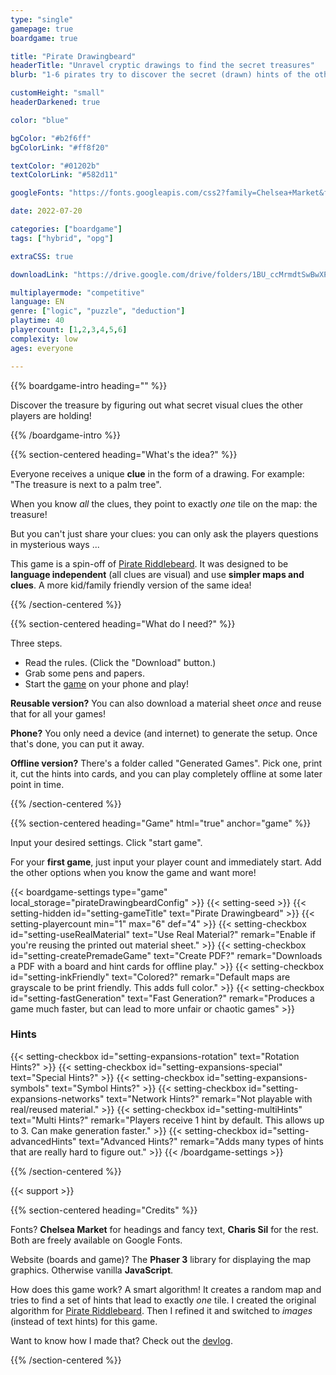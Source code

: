 ```yaml
---
type: "single"
gamepage: true
boardgame: true

title: "Pirate Drawingbeard"
headerTitle: "Unravel cryptic drawings to find the secret treasures"
blurb: "1-6 pirates try to discover the secret (drawn) hints of the other players, to find the treasure before the others"

customHeight: "small"
headerDarkened: true

color: "blue"

bgColor: "#b2f6ff"
bgColorLink: "#ff8f20"

textColor: "#01202b"
textColorLink: "#582d11"

googleFonts: "https://fonts.googleapis.com/css2?family=Chelsea+Market&family=Charis+SIL:ital,wght@0,400;1,400;1,700&display=swap"

date: 2022-07-20

categories: ["boardgame"]
tags: ["hybrid", "opg"]

extraCSS: true

downloadLink: "https://drive.google.com/drive/folders/1BU_ccMrmdtSwBwXPqsV8sVUkaZR1Jdjp"

multiplayermode: "competitive"
language: EN
genre: ["logic", "puzzle", "deduction"]
playtime: 40
playercount: [1,2,3,4,5,6]
complexity: low
ages: everyone

---
```



{{% boardgame-intro heading="" %}}

Discover the treasure by figuring out what secret visual clues the other players are holding!

{{% /boardgame-intro %}}

<!-- Introduction + explanation text -->
{{% section-centered heading="What's the idea?" %}}

Everyone receives a unique **clue** in the form of a drawing. For example: "The treasure is next to a palm tree".

When you know _all_ the clues, they point to exactly _one_ tile on the map: the treasure!

But you can't just share your clues: you can only ask the players questions in mysterious ways ...

This game is a spin-off of [Pirate Riddlebeard](https://pandaqi.com/pirate-riddlebeard). It was designed to be **language independent** (all clues are visual) and use **simpler maps and clues**. A more kid/family friendly version of the same idea!

{{% /section-centered %}}

{{% section-centered heading="What do I need?" %}}

Three steps.
* Read the rules. (Click the "Download" button.)
* Grab some pens and papers.
* Start the [game](#game) on your phone and play!

**Reusable version?** You can also download a material sheet _once_ and reuse that for all your games!

**Phone?** You only need a device (and internet) to generate the setup. Once that's done, you can put it away.

**Offline version?** There's a folder called "Generated Games". Pick one, print it, cut the hints into cards, and you can play completely offline at some later point in time.

{{% /section-centered %}}

{{% section-centered heading="Game" html="true" anchor="game" %}}

<p>Input your desired settings. Click "start game".</p>
<p>For your <strong>first game</strong>, just input your player count and immediately start. Add the other options when you know the game and want more!</p>

  {{< boardgame-settings type="game" local_storage="pirateDrawingbeardConfig" >}}
    {{< setting-seed >}}
    {{< setting-hidden id="setting-gameTitle" text="Pirate Drawingbeard" >}}
    {{< setting-playercount min="1" max="6" def="4" >}}
    {{< setting-checkbox id="setting-useRealMaterial" text="Use Real Material?" remark="Enable if you're reusing the printed out material sheet." >}}
    {{< setting-checkbox id="setting-createPremadeGame" text="Create PDF?" remark="Downloads a PDF with a board and hint cards for offline play." >}}
    {{< setting-checkbox id="setting-inkFriendly" text="Colored?" remark="Default maps are grayscale to be print friendly. This adds full color." >}}
    {{< setting-checkbox id="setting-fastGeneration" text="Fast Generation?" remark="Produces a game much faster, but can lead to more unfair or chaotic games" >}}
    <h3 class="settings-heading">Hints</h3>
    {{< setting-checkbox id="setting-expansions-rotation" text="Rotation Hints?" >}}
    {{< setting-checkbox id="setting-expansions-special" text="Special Hints?" >}}
    {{< setting-checkbox id="setting-expansions-symbols" text="Symbol Hints?" >}}
    {{< setting-checkbox id="setting-expansions-networks" text="Network Hints?" remark="Not playable with real/reused material." >}}
    {{< setting-checkbox id="setting-multiHints" text="Multi Hints?" remark="Players receive 1 hint by default. This allows up to 3. Can make generation faster." >}}
    {{< setting-checkbox id="setting-advancedHints" text="Advanced Hints?" remark="Adds many types of hints that are really hard to figure out." >}}
  {{< /boardgame-settings >}}

{{% /section-centered %}}

{{< support >}}

{{% section-centered heading="Credits" %}}

Fonts? **Chelsea Market** for headings and fancy text, **Charis Sil** for the rest. Both are freely available on Google Fonts.

Website (boards and game)? The **Phaser 3** library for displaying the map graphics. Otherwise vanilla **JavaScript**.

How does this game work? A smart algorithm! It creates a random map and tries to find a set of hints that lead to exactly _one_ tile. I created the original algorithm for [Pirate Riddlebeard](https://pandaqi.com/pirate-riddlebeard). Then I refined it and switched to _images_ (instead of text hints) for this game.

Want to know how I made that? Check out the [devlog](/blog/boardgames/the-pirate-games/devlog-pirate-drawingbeard).

{{% /section-centered %}}